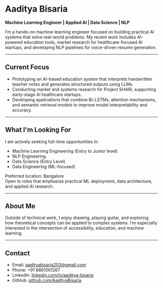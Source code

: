 # Aaditya Bisaria

**Machine Learning Engineer | Applied AI | Data Science | NLP**

I’m a hands-on machine learning engineer focused on building practical AI systems that solve real-world problems. My recent work includes AI-powered education tools, market research for healthcare-focused AI startups, and developing NLP pipelines for voice-driven resume generation.

---

## Current Focus

- Prototyping an AI-based education system that interprets handwritten teacher notes and generates structured outputs using LLMs.
- Conducting market and systems research for Project SHAIR, supporting early-stage AI healthcare startups.
- Developing applications that combine Bi-LSTMs, attention mechanisms, and semantic retrieval models to improve model interpretability and accuracy.

---

## What I'm Looking For

I am actively seeking full-time opportunities in:

- Machine Learning Engineering (Entry to Junior level)
- NLP Engineering
- Data Science (Entry Level)
- Data Engineering (ML-focused)

Preferred location: Bangalore  
Open to roles that emphasize practical ML deployment, data architecture, and applied AI research.

---

## About Me

Outside of technical work, I enjoy drawing, playing guitar, and exploring how theoretical concepts can be applied to complex systems. I’m especially interested in the intersection of accessibility, education, and machine learning.

---

## Contact

- Email: aadityabisaria203@gmail.com  
- Phone: +91 8861061267  
- LinkedIn: [linkedin.com/in/aaditya-bisaria](https://www.linkedin.com/in/aaditya-bisaria)  
- GitHub: [github.com/AadityaBisaria](https://github.com/AadityaBisaria)

